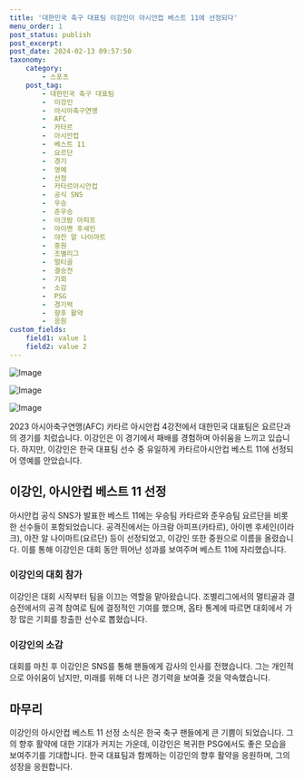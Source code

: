 ```yaml
---
title: '대한민국 축구 대표팀 이강인이 아시안컵 베스트 11에 선정되다'
menu_order: 1
post_status: publish
post_excerpt: 
post_date: 2024-02-13 09:57:50
taxonomy:
    category:
        - 스포츠
    post_tag:
        - 대한민국 축구 대표팀
        -  이강인
        -  아시아축구연맹
        -  AFC
        -  카타르
        -  아시안컵
        -  베스트 11
        -  요르단
        -  경기
        -  영예
        -  선정
        -  카타르아시안컵
        -  공식 SNS
        -  우승
        -  준우승
        -  아크람 아피프
        -  아이멘 후세인
        -  야잔 알 나이마트
        -  중원
        -  조별리그
        -  멀티골
        -  결승전
        -  기회
        -  소감
        -  PSG
        -  경기력
        -  향후 활약
        -  응원
custom_fields:
    field1: value 1
    field2: value 2
---
```


![Image](https://imgnews.pstatic.net/image/076/2024/02/13/2024021301000805300105741_20240213082805907.jpg?type=w647)

![Image](https://imgnews.pstatic.net/image/076/2024/02/13/2024021301000805300105743_20240213082805913.jpg?type=w647)

![Image](https://imgnews.pstatic.net/image/076/2024/02/13/2024021301000805300105742_20240213082805920.jpg?type=w647)

2023 아시아축구연맹(AFC) 카타르 아시안컵 4강전에서 대한민국 대표팀은 요르단과의 경기를 치렀습니다. 이강인은 이 경기에서 패배를 경험하며 아쉬움을 느끼고 있습니다. 하지만, 이강인은 한국 대표팀 선수 중 유일하게 카타르아시안컵 베스트 11에 선정되어 영예를 안았습니다.
## 이강인, 아시안컵 베스트 11 선정
아시안컵 공식 SNS가 발표한 베스트 11에는 우승팀 카타르와 준우승팀 요르단을 비롯한 선수들이 포함되었습니다. 공격진에서는 아크람 아피프(카타르), 아이멘 후세인(이라크), 야잔 알 나이마트(요르단) 등이 선정되었고, 이강인 또한 중원으로 이름을 올렸습니다. 이를 통해 이강인은 대회 동안 뛰어난 성과를 보여주며 베스트 11에 자리했습니다.
### 이강인의 대회 참가
이강인은 대회 시작부터 팀을 이끄는 역할을 맡아왔습니다. 조별리그에서의 멀티골과 결승전에서의 공격 참여로 팀에 결정적인 기여를 했으며, 옵타 통계에 따르면 대회에서 가장 많은 기회를 창출한 선수로 뽑혔습니다.
### 이강인의 소감
대회를 마친 후 이강인은 SNS를 통해 팬들에게 감사의 인사를 전했습니다. 그는 개인적으로 아쉬움이 남지만, 미래를 위해 더 나은 경기력을 보여줄 것을 약속했습니다.
## 마무리
이강인의 아시안컵 베스트 11 선정 소식은 한국 축구 팬들에게 큰 기쁨이 되었습니다. 그의 향후 활약에 대한 기대가 커지는 가운데, 이강인은 복귀한 PSG에서도 좋은 모습을 보여주기를 기대합니다. 한국 대표팀과 함께하는 이강인의 향후 활약을 응원하며, 그의 성장을 응원합니다.
